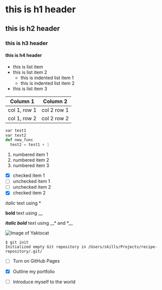 # this is h1 header
## this is h2 header
### this is h3 header
#### this is h4 header


- this is list item
- this is list item 2
  - this is indented list item 1
  - this is indented list item 2
- this is list item 3

Column 1|Column 2
-|-
col 1, row 1|col 2 row 1
col 1, row 2|col 2 row 2

```python
var test1
var test2
def new_func
  test2 = test1 + 1
```

1. numbered item 1
1. numbered item 2
1. numbered item 3

- [x] checked item 1
- [ ] unchecked item 1
- [ ] unchecked item 2
- [x] checked item 2

*italic* text using \*

__bold__ text using \_\_

__*italic bold*__ text using \_\_\* and \*\_\_

![Image of Yaktocat](https://octodex.github.com/images/yaktocat.png)

```
$ git init
Initialized empty Git repository in /Users/skills/Projects/recipe-repository/.git/
```
- [ ] Turn on GitHub Pages
- [x] Outline my portfolio
- [ ] Introduce myself to the world

      
